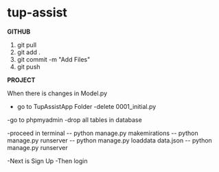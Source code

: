 # tup-assist


**GITHUB**
1. git pull
2. git add .
3. git commit -m "Add Files"
4. git push




**PROJECT**

When there is changes in Model.py
- go to TupAssistApp Folder
-delete 0001_initial.py

-go to phpmyadmin
-drop all tables in database

-proceed in terminal
-- python manage.py makemirations
-- python manage.py runserver
-- python manage.py loaddata data.json
-- python manage.py runserver

-Next is Sign Up
-Then login
